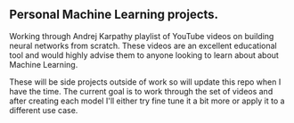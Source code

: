 ## Personal Machine Learning projects.
Working through Andrej Karpathy playlist of YouTube videos on building neural networks from scratch.
These videos are an excellent educational tool and would highly advise them to anyone looking to learn about about Machine Learning.

These will be side projects outside of work so will update this repo when I have the time.
The current goal is to work through the set of videos and after creating each model I'll either try fine tune it a bit more or apply it to a different use case.

